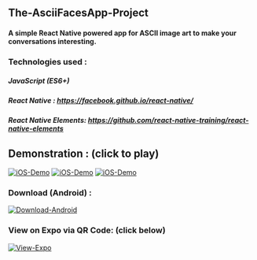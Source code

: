 ## The-AsciiFacesApp-Project
#### A simple React Native powered app for ASCII image art to make your conversations interesting.

### Technologies used : 

##### JavaScript (ES6+)
##### React Native : https://facebook.github.io/react-native/
##### React Native Elements: https://github.com/react-native-training/react-native-elements

## Demonstration : (click to play)


[![iOS-Demo](https://user-images.githubusercontent.com/29705703/51076613-9ae8f100-16c0-11e9-866e-a836159a26dc.gif)](https://vimeo.com/310970983 "iOS-Demo")
[![iOS-Demo](https://user-images.githubusercontent.com/29705703/51076612-9ae8f100-16c0-11e9-8b8a-8dc6229908fd.gif)](https://vimeo.com/310970983 "iOS-Demo")
[![iOS-Demo](https://user-images.githubusercontent.com/29705703/51076611-9ae8f100-16c0-11e9-9041-a379929a9b24.gif)](https://vimeo.com/310970983 "iOS-Demo")
 
### Download (Android) : 

[![Download-Android](http://www.atteztech.com/images/ZN62/10.19/android-app-on-google-play.jpg)](https://play.google.com/store/apps/details?id=com.asciifaces.app "Download-Android")

### View on Expo via QR Code: (click below)

[![View-Expo](https://cdn-images-1.medium.com/max/1920/1*EKXYhntirnqHjXdTGmLXyw.png)](https://expo.io/@karanpratapsingh/the-asciifacesapp-project "View-Expo")